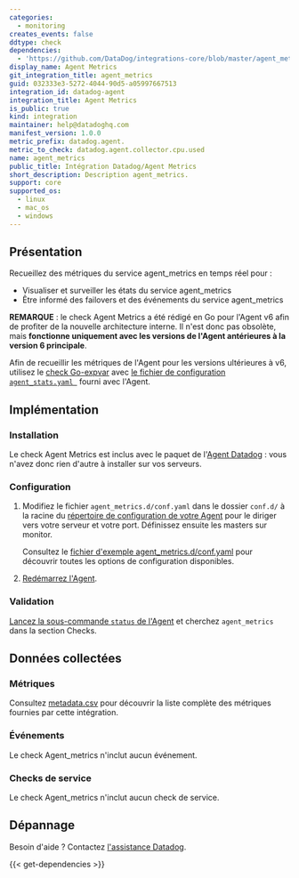 ```yaml
---
categories:
  - monitoring
creates_events: false
ddtype: check
dependencies:
  - 'https://github.com/DataDog/integrations-core/blob/master/agent_metrics/README.md'
display_name: Agent Metrics
git_integration_title: agent_metrics
guid: 032333e3-5272-4044-90d5-a05997667513
integration_id: datadog-agent
integration_title: Agent Metrics
is_public: true
kind: integration
maintainer: help@datadoghq.com
manifest_version: 1.0.0
metric_prefix: datadog.agent.
metric_to_check: datadog.agent.collector.cpu.used
name: agent_metrics
public_title: Intégration Datadog/Agent Metrics
short_description: Description agent_metrics.
support: core
supported_os:
  - linux
  - mac_os
  - windows
---
```

## Présentation

Recueillez des métriques du service agent_metrics en temps réel pour :

* Visualiser et surveiller les états du service agent_metrics
* Être informé des failovers et des événements du service agent_metrics

**REMARQUE** : le check Agent Metrics a été rédigé en Go pour l'Agent v6 afin de profiter de la nouvelle architecture interne. Il n'est donc pas obsolète, mais **fonctionne uniquement avec les versions de l'Agent antérieures à la version 6 principale**.

Afin de recueillir les métriques de l'Agent pour les versions ultérieures à v6, utilisez le [check Go-expvar][1] avec [le fichier de configuration `agent_stats.yaml `][2] fourni avec l'Agent.

## Implémentation
### Installation

Le check Agent Metrics est inclus avec le paquet de l'[Agent Datadog][3] : vous n'avez donc rien d'autre à installer sur vos serveurs.

### Configuration

1. Modifiez le fichier `agent_metrics.d/conf.yaml` dans le dossier `conf.d/` à la racine du [répertoire de configuration de votre Agent][4] pour le diriger vers votre serveur et votre port. Définissez ensuite les masters sur monitor.

    Consultez le [fichier d'exemple agent_metrics.d/conf.yaml][5] pour découvrir toutes les options de configuration disponibles.

2. [Redémarrez l'Agent][6].

### Validation

[Lancez la sous-commande `status` de l'Agent][7] et cherchez `agent_metrics` dans la section Checks.

## Données collectées
### Métriques
Consultez [metadata.csv][8] pour découvrir la liste complète des métriques fournies par cette intégration.

### Événements
Le check Agent_metrics n'inclut aucun événement.

### Checks de service
Le check Agent_metrics n'inclut aucun check de service.

## Dépannage
Besoin d'aide ? Contactez [l'assistance Datadog][9].

 [1]: https://docs.datadoghq.com/integrations/go_expvar
[2]: https://github.com/DataDog/datadog-agent/blob/master/cmd/agent/dist/conf.d/go_expvar.d/agent_stats.yaml.example
[3]: https://app.datadoghq.com/account/settings#agent
[4]: https://docs.datadoghq.com/fr/agent/faq/agent-configuration-files/#agent-configuration-directory
[5]: https://github.com/DataDog/integrations-core/blob/master/agent_metrics/datadog_checks/agent_metrics/data/conf.yaml.default
[6]: https://docs.datadoghq.com/fr/agent/faq/agent-commands/#start-stop-restart-the-agent
[7]: https://docs.datadoghq.com/fr/agent/faq/agent-commands/#agent-status-and-information
[8]: https://github.com/DataDog/integrations-core/blob/master/agent_metrics/metadata.csv
[9]: https://docs.datadoghq.com/fr/help


{{< get-dependencies >}}